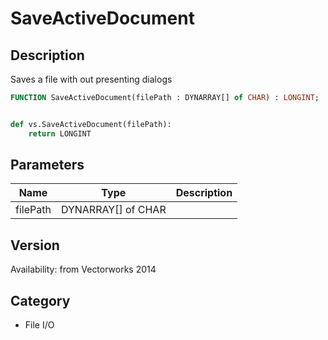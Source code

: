 # SaveActiveDocument

## Description
Saves a file with out presenting dialogs

```pascal
FUNCTION SaveActiveDocument(filePath : DYNARRAY[] of CHAR) : LONGINT;
```

```python

def vs.SaveActiveDocument(filePath):
    return LONGINT
```

## Parameters
|Name|Type|Description|
|---|---|---|
|filePath|DYNARRAY[] of CHAR||

## Version
Availability: from Vectorworks 2014
## Category
* File I/O

